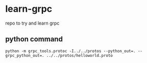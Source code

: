 # learn-grpc
repo to try and learn grpc

## python command
```
python -m grpc_tools.protoc -I../../protos --python_out=. --grpc_python_out=. ../../protos/helloworld.proto
```